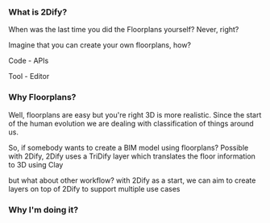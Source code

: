 ### What is 2Dify?

When was the last time you did the Floorplans yourself?
Never, right? 

Imagine that you can create your own floorplans, how? 

Code - APIs

Tool - Editor

### Why Floorplans?

Well, floorplans are easy but you're right 3D is more realistic.
Since the start of the human evolution we are dealing with classification of things around us.

So, if somebody wants to create a BIM model using floorplans?
Possible with 2Dify, 2Dify uses a TriDify layer which translates the floor information to 3D using Clay

but what about other workflow?
with 2Dify as a start, we can aim to create layers on top of 2Dify to support multiple use cases

### Why I'm doing it?
